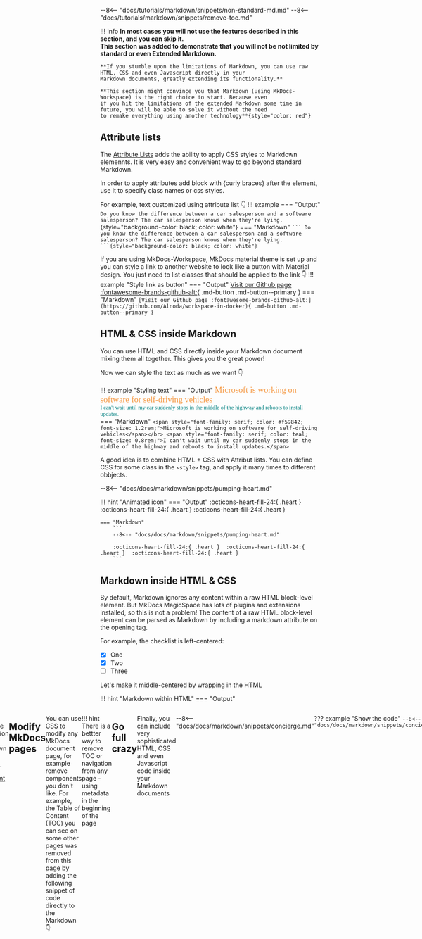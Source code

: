 --8<-- "docs/tutorials/markdown/snippets/non-standard-md.md"
--8<-- "docs/tutorials/markdown/snippets/remove-toc.md"

!!! info
    **In most cases you will not use the features described in this section, and you can skip it.   
    This section was added to demonstrate that you will not be not limited by standard or even Extended 
    Markdown.** 
    
    **If you stumble upon the limitations of Markdown, you can use raw HTML, CSS and even Javascript directly in your 
    Markdown documents, greatly extending its functionality.**

    **This section might convince you that Markdown (using MkDocs-Workspace) is the right choice to start. Because even 
    if you hit the limitations of the extended Markdown some time in future, you will be able to solve it without the need 
    to remake everything using another technology**{style="color: red"} 

## Attribute lists
The [Attribute Lists](https://python-markdown.github.io/extensions/attr_list/) adds the ability to apply CSS styles to Markdown elemennts. 
It is very easy and convenient way to go beyond standard Markdown.  

In order to apply attributes add block with {curly braces} after the element, use it to specify class names or css styles.   

For example, text customized using attribute list :point_down:
!!! example 
    === "Output"
        ```
        Do you know the difference between a car salesperson and a software salesperson? The car salesperson knows when they're lying.
        ```{style="background-color: black; color: white"}
    === "Markdown"
        ````
        ```
        Do you know the difference between a car salesperson and a software salesperson? The car salesperson knows when they're lying.
        ```{style="background-color: black; color: white"}
        ````

If you are using MkDocs-Workspace, MkDocs material theme is set up and you can style a link to another website to look like a button with Material design. 
You just need to list classes that should be applied to the link :point_down:
!!! example "Style link as button"
    === "Output"
        [Visit our Github page :fontawesome-brands-github-alt:](https://github.com/Alnoda/workspace-in-docker){ .md-button .md-button--primary }
    === "Markdown"
        ```
        [Visit our Github page :fontawesome-brands-github-alt:](https://github.com/Alnoda/workspace-in-docker){ .md-button .md-button--primary }
        ```

## HTML & CSS inside Markdown
You can use HTML and CSS directly inside your Markdown document mixing them all together. This gives you the great power!   

Now we can style the text as much as we want :point_down:

!!! example "Styling text"
    === "Output"
        <span style="font-family: serif; color: #f59842; font-size: 1.2rem;">Microsoft is working on software for self-driving vehicles</span></br>
        <span style="font-family: serif; color: teal; font-size: 0.8rem;">I can't wait until my car suddenly stops in the middle of the highway and reboots to install updates.</span>   
    === "Markdown"
        ```
        <span style="font-family: serif; color: #f59842; font-size: 1.2rem;">Microsoft is working on software for self-driving vehicles</span></br>
        <span style="font-family: serif; color: teal; font-size: 0.8rem;">I can't wait until my car suddenly stops in the middle of the highway and reboots to install updates.</span>
        ```

A good idea is to combine HTML + CSS with Attribut lists. You can define CSS for some class in the ```<style>``` tag, and apply it many 
times to different obbjects. 

--8<-- "docs/docs/markdown/snippets/pumping-heart.md"

!!! hint "Animated icon"
    === "Output"
        :octicons-heart-fill-24:{ .heart }  :octicons-heart-fill-24:{ .heart }  :octicons-heart-fill-24:{ .heart }
    
    === "Markdown"
        ```
        --8<-- "docs/docs/markdown/snippets/pumping-heart.md"

        :octicons-heart-fill-24:{ .heart }  :octicons-heart-fill-24:{ .heart }  :octicons-heart-fill-24:{ .heart }
        ```

## Markdown inside HTML & CSS

By default, Markdown ignores any content within a raw HTML block-level element. But MkDocs MagicSpace has lots of plugins and extensions installed, so this is not a problem! 
The content of a raw HTML block-level element can be parsed as Markdown by including a markdown attribute on the opening tag.   

For example, the checklist is left-centered:

- [X] One
- [X] Two
- [ ] Three

Let's make it middle-centered by wrapping in the HTML 

!!! hint "Markdown within HTML"
    === "Output"
        <div style="display: flex; justify-content: center;" markdown="block">

        - [X] One
        - [X] Two
        - [ ] Three

        </div>
    === "Markdown"
        ```
        <div style="display: flex; justify-content: center;" markdown="block">

        - [X] One
        - [X] Two
        - [ ] Three

        </div>
        ```

You can find more information about Markdown within HTML [in this document](https://github.com/Python-Markdown/markdown/blob/master/docs/extensions/md_in_html.md)

## Modify MkDocs pages

You can use CSS to modify any MkDocs document page, for example remove components you don't like. 
For example, the Table of Content (TOC) you can see on some other pages was removed from this page 
by adding the following snippet of code directly to the Markdown :point_down:

```html
--8<-- "docs/docs/markdown/snippets/remove-toc.md"
```

!!! hint 
    There is a bettter way to remove TOC or navigation from any page - using metadata in the beginning of the page

    ```
    ---
    hide:
    - navigation
    - toc
    ---
    ```

## Go full crazy

Finally, you can include very sophisticated HTML, CSS and even Javascript code inside your Markdown documents 

--8<-- "docs/docs/markdown/snippets/concierge.md"

??? example "Show the code"
    ```
    --8<-- "docs/docs/markdown/snippets/concierge.md"
    ```
